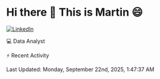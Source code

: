 # Hi there 👋 This is Martin :smile:

[![LinkedIn](https://img.shields.io/badge/-LinkedIn-blue?style=flat&logo=linkedin&logoColor=white)](https://www.linkedin.com/in/martin-vivar-toledo-93901b291/)

:computer: Data Analyst

⚡ Recent Activity

<!--RECENT_ACTIVITY:start-->
<!--RECENT_ACTIVITY:end-->
<!--RECENT_ACTIVITY:last_update-->
Last Updated: Monday, September 22nd, 2025, 1:47:37 AM
<!--RECENT_ACTIVITY:last_update_end-->
